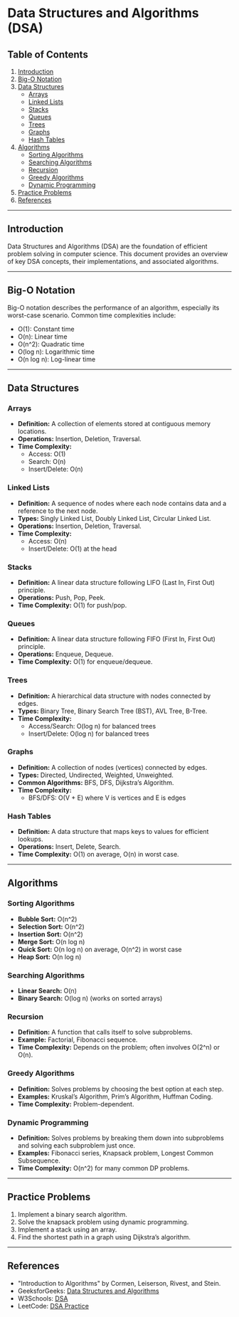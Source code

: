 # Data Structures and Algorithms (DSA)

## Table of Contents
1. [Introduction](#introduction)
2. [Big-O Notation](#big-o-notation)
3. [Data Structures](#data-structures)
   - [Arrays](#arrays)
   - [Linked Lists](#linked-lists)
   - [Stacks](#stacks)
   - [Queues](#queues)
   - [Trees](#trees)
   - [Graphs](#graphs)
   - [Hash Tables](#hash-tables)
4. [Algorithms](#algorithms)
   - [Sorting Algorithms](#sorting-algorithms)
   - [Searching Algorithms](#searching-algorithms)
   - [Recursion](#recursion)
   - [Greedy Algorithms](#greedy-algorithms)
   - [Dynamic Programming](#dynamic-programming)
5. [Practice Problems](#practice-problems)
6. [References](#references)

---

## Introduction
Data Structures and Algorithms (DSA) are the foundation of efficient problem solving in computer science. This document provides an overview of key DSA concepts, their implementations, and associated algorithms.

---

## Big-O Notation
Big-O notation describes the performance of an algorithm, especially its worst-case scenario. Common time complexities include:
- O(1): Constant time
- O(n): Linear time
- O(n^2): Quadratic time
- O(log n): Logarithmic time
- O(n log n): Log-linear time

---

## Data Structures

### Arrays
- **Definition:** A collection of elements stored at contiguous memory locations.
- **Operations:** Insertion, Deletion, Traversal.
- **Time Complexity:**
  - Access: O(1)
  - Search: O(n)
  - Insert/Delete: O(n)

### Linked Lists
- **Definition:** A sequence of nodes where each node contains data and a reference to the next node.
- **Types:** Singly Linked List, Doubly Linked List, Circular Linked List.
- **Operations:** Insertion, Deletion, Traversal.
- **Time Complexity:**
  - Access: O(n)
  - Insert/Delete: O(1) at the head

### Stacks
- **Definition:** A linear data structure following LIFO (Last In, First Out) principle.
- **Operations:** Push, Pop, Peek.
- **Time Complexity:** O(1) for push/pop.

### Queues
- **Definition:** A linear data structure following FIFO (First In, First Out) principle.
- **Operations:** Enqueue, Dequeue.
- **Time Complexity:** O(1) for enqueue/dequeue.

### Trees
- **Definition:** A hierarchical data structure with nodes connected by edges.
- **Types:** Binary Tree, Binary Search Tree (BST), AVL Tree, B-Tree.
- **Time Complexity:**
  - Access/Search: O(log n) for balanced trees
  - Insert/Delete: O(log n) for balanced trees

### Graphs
- **Definition:** A collection of nodes (vertices) connected by edges.
- **Types:** Directed, Undirected, Weighted, Unweighted.
- **Common Algorithms:** BFS, DFS, Dijkstra’s Algorithm.
- **Time Complexity:**
  - BFS/DFS: O(V + E) where V is vertices and E is edges

### Hash Tables
- **Definition:** A data structure that maps keys to values for efficient lookups.
- **Operations:** Insert, Delete, Search.
- **Time Complexity:** O(1) on average, O(n) in worst case.

---

## Algorithms

### Sorting Algorithms
- **Bubble Sort:** O(n^2)
- **Selection Sort:** O(n^2)
- **Insertion Sort:** O(n^2)
- **Merge Sort:** O(n log n)
- **Quick Sort:** O(n log n) on average, O(n^2) in worst case
- **Heap Sort:** O(n log n)

### Searching Algorithms
- **Linear Search:** O(n)
- **Binary Search:** O(log n) (works on sorted arrays)

### Recursion
- **Definition:** A function that calls itself to solve subproblems.
- **Example:** Factorial, Fibonacci sequence.
- **Time Complexity:** Depends on the problem; often involves O(2^n) or O(n).

### Greedy Algorithms
- **Definition:** Solves problems by choosing the best option at each step.
- **Examples:** Kruskal’s Algorithm, Prim’s Algorithm, Huffman Coding.
- **Time Complexity:** Problem-dependent.

### Dynamic Programming
- **Definition:** Solves problems by breaking them down into subproblems and solving each subproblem just once.
- **Examples:** Fibonacci series, Knapsack problem, Longest Common Subsequence.
- **Time Complexity:** O(n^2) for many common DP problems.

---

## Practice Problems
1. Implement a binary search algorithm.
2. Solve the knapsack problem using dynamic programming.
3. Implement a stack using an array.
4. Find the shortest path in a graph using Dijkstra’s algorithm.

---

## References
- "Introduction to Algorithms" by Cormen, Leiserson, Rivest, and Stein.
- GeeksforGeeks: [Data Structures and Algorithms](https://www.geeksforgeeks.org/data-structures/)
- W3Schools: [DSA](https://www.w3schools.com/dsa/index.php)
- LeetCode: [DSA Practice](https://leetcode.com)
